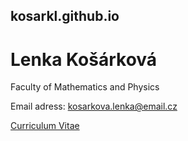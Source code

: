 ## kosarkl.github.io
# Lenka Košárková 
Faculty of Mathematics and Physics

Email adress: kosarkova.lenka@email.cz

[Curriculum Vitae](https://github.com/kosarkl/kosarkl.github.io/main/Curriculum%20Vitae.pdf)
